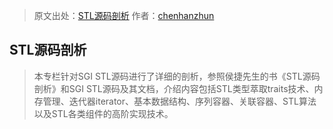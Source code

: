 
> 原文出处：[STL源码剖析](http://blog.csdn.net/column/details/stl-sources.html)
> 作者：[chenhanzhun](http://blog.csdn.net/chenhanzhun)

## STL源码剖析 

> 本专栏针对SGI STL源码进行了详细的剖析，参照侯捷先生的书《STL源码剖析》和SGI STL源码及其文档，介绍内容包括STL类型萃取traits技术、内存管理、迭代器iterator、基本数据结构、序列容器、关联容器、STL算法以及STL各类组件的高阶实现技术。


